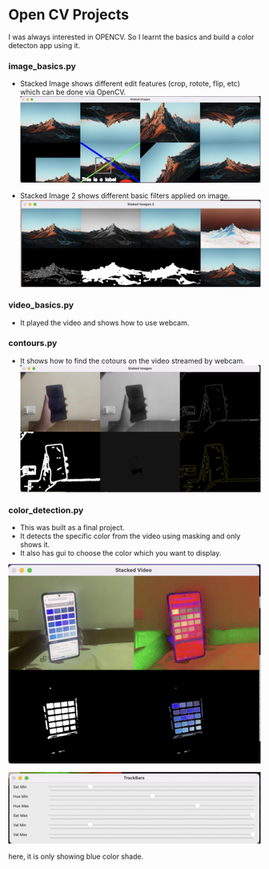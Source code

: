# Open CV Projects

I was always interested in OPENCV. So I learnt the basics and build a color detecton app using it.

### image_basics.py

- Stacked Image shows different edit features (crop, rotote, flip, etc) which can be done via OpenCV. 
    ![Stackimage 1](./assets/stackimage.png)

- Stacked Image 2 shows different basic filters applied on image.
    ![Stackimage 2](./assets/stackimage2.png)

### video_basics.py
    
- It played the video and shows how to use webcam. 

### contours.py

- It shows how to find the cotours on the video streamed by webcam. 
    ![Contours](./assets/contours.png)

### color_detection.py

- This was built as a final project.
- It detects the specific color from the video using masking and only shows it.
- It also has gui to choose the color which you want to display.
    
![Color](./assets/blue.png)

![Tracker](./assets/trackers.png)

here, it is only showing blue color shade.



